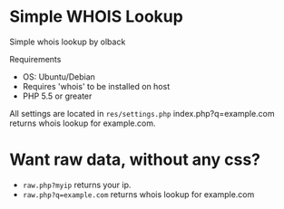 # Simple WHOIS Lookup
Simple whois lookup by olback

Requirements
* OS: Ubuntu/Debian
* Requires 'whois' to be installed on host
* PHP 5.5 or greater

All settings are located in ```res/settings.php```
index.php?q=example.com returns whois lookup for example.com.

# Want raw data, without any css?
* ```raw.php?myip``` returns your ip.
* ```raw.php?q=example.com``` returns whois lookup for example.com
